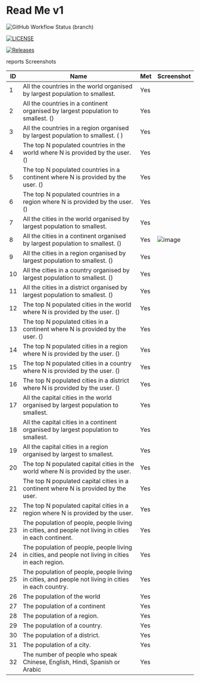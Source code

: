 <h1>Read Me v1</h1>

![GitHub Workflow Status (branch)](https://img.shields.io/github/actions/workflow/status/Chris-Pesic/SWE-Methods-Project/main.yml?branch=master)

[![LICENSE](https://img.shields.io/github/license/Chris-Pesic/SWE-Methods-Project.svg?style=flat-square)](https://github.com/Chris-Pesic/SWE-Methods-Project/blob/master/LICENSE)

[![Releases](https://img.shields.io/github/release/Chris-Pesic/SWE-Methods-Project/all.svg?style=flat-square)](https://github.com/Chris-Pesic/SWE-Methods-Project/releases)


reports Screenshots


| ID    | Name | Met  | Screenshot |
|-------|------|------|------------|
| 1     | All the countries in the world organised by largest population to smallest. | Yes ||
| 2     | All the countries in a continent organised by largest population to smallest. () | Yes ||
| 3     | All the countries in a region organised by largest population to smallest. ( ) | Yes | | 
| 4     | The top N populated countries in the world where N is provided by the user. () | Yes | | 
| 5     | The top N populated countries in a continent where N is provided by the user. () | Yes || 
| 6     | The top N populated countries in a region where N is provided by the user. () | Yes ||
| 7     | All the cities in the world organised by largest population to smallest. | Yes ||
| 8     | All the cities in a continent organised by largest population to smallest. () | Yes |![image](https://github.com/40624987/SWE-Methods-Project-Distinguish/assets/157693583/07204ecb-bac0-43fd-965e-cefcc276bbca)|
| 9     | All the cities in a region organised by largest population to smallest. () | Yes ||
| 10     | All the cities in a country organised by largest population to smallest. () | Yes ||
| 11     | All the cities in a district organised by largest population to smallest. () | Yes ||
| 12     | The top N populated cities in the world where N is provided by the user. () | Yes  ||
| 13     | The top N populated cities in a continent where N is provided by the user. () | Yes  ||
| 14     | The top N populated cities in a region where N is provided by the user. ()| Yes  ||
| 15     | The top N populated cities in a country where N is provided by the user. () | Yes ||
| 16     | The top N populated cities in a district where N is provided by the user. () | Yes ||
| 17    | All the capital cities in the world organised by largest population to smallest. | Yes ||
| 18    | All the capital cities in a continent organised by largest population to smallest. | Yes  ||
| 19    | All the capital cities in a region organised by largest to smallest. | Yes  ||
| 20    | The top N populated capital cities in the world where N is provided by the user. | Yes ||
| 21    | The top N populated capital cities in a continent where N is provided by the user. | Yes  ||
| 22    | The top N populated capital cities in a region where N is provided by the user. | Yes  ||
| 23    | The population of people, people living in cities, and people not living in cities in each continent. | Yes ||
| 24    | The population of people, people living in cities, and people not living in cities in each region. | Yes  ||
| 25    | The population of people, people living in cities, and people not living in cities in each country. | Yes  ||
| 26    | The population of the world | Yes ||
| 27    | The population of a continent | Yes  ||
| 28    | The population of a region. | Yes ||
| 29    | The population of a country. | Yes ||
| 30    | The population of a district. | Yes ||
| 31    | The population of a city. | Yes  ||
| 32    | The number of people who speak Chinese, English, Hindi, Spanish or Arabic | Yes  ||
